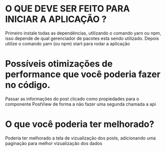# O QUE DEVE SER FEITO PARA INICIAR A APLICAÇÃO ?
Primeiro instale todas as dependências, utilizando o comando yarn
ou npm, isso depende de qual gerenciador de pacotes esta sendo utilizado. Depois utilize o comando yarn (ou npm) start para rodar a aplicação

# Possíveis otimizações de performance que você poderia fazer no código.
Passar as informações do post clicado como propiedades para o componente PostView de forma a não fazer uma segunda chamada a api

# O que você poderia ter melhorado?
Poderia ter melhorado a tela de vizualização dos posts, adicionando uma paginação para melhor vizualização dos dados
